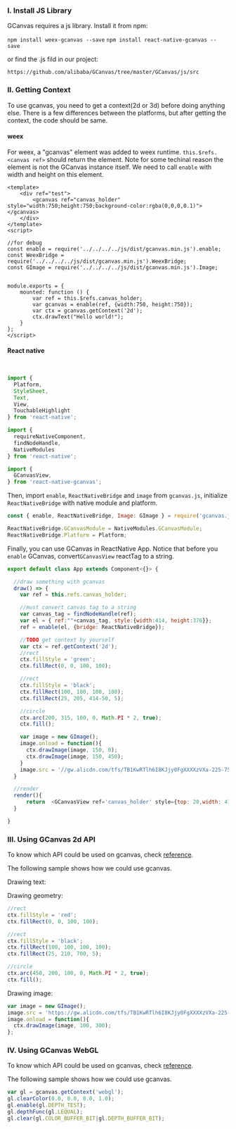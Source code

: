 ### I. Install JS Library

GCanvas requires a js library.  Install it from npm:

`npm install weex-gcanvas --save`
`npm install react-native-gcanvas --save`

or find the .js fild in our project:

`https://github.com/alibaba/GCanvas/tree/master/GCanvas/js/src`

### II. Getting Context

To use gcanvas, you need to get a context(2d or 3d) before doing anything else.  There is a few differences between the platforms, but after getting the context, the code should be same.

#### weex

For weex, a "gcanvas" element was added to weex runtime. `this.$refs.<canvas ref>` should return the element. Note for some techinal reason the element is not the GCanvas instance itself. We need to call `enable` with width and height on this element.

```HTML5
<template>
    <div ref="test">
        <gcanvas ref="canvas_holder" style="width:750;height:750;background-color:rgba(0,0,0,0.1)"></gcanvas>
    </div>
</template>
<script>

//for debug
const enable = require('../../../../js/dist/gcanvas.min.js').enable;
const WeexBridge = require('../../../../js/dist/gcanvas.min.js').WeexBridge;
const GImage = require('../../../../js/dist/gcanvas.min.js').Image;


module.exports = {
    mounted: function () {
        var ref = this.$refs.canvas_holder;
        var gcanvas = enable(ref, {width:750, height:750});
        var ctx = gcanvas.getContext('2d');
        ctx.drawText("Hello world!");
    }
};
</script>
```

#### React native
```javascript


import {
  Platform,
  StyleSheet,
  Text,
  View,
  TouchableHighlight
} from 'react-native';

import {
  requireNativeComponent,
  findNodeHandle,
  NativeModules
} from 'react-native';

import {
  GCanvasView,
} from 'react-native-gcanvas';
```

Then, import  `enable`, `ReactNativeBridge` and `image` from  `gcanvas.js`,  initialize `ReactNativeBridge` with native module and platform.

```Javascript
const { enable, ReactNativeBridge, Image: GImage } = require('gcanvas.js');

ReactNativeBridge.GCanvasModule = NativeModules.GCanvasModule;
ReactNativeBridge.Platform = Platform;
```

Finally, you can use GCanvas in ReactNative App. Notice that before you `enable` GCanvas, convert`GCanvasView` reactTag to a string.
```JavaScript
export default class App extends Component<{}> {

  //draw something with gcanvas
  draw() => {
	var ref = this.refs.canvas_holder;

	//must convert canvas tag to a string
    var canvas_tag = findNodeHandle(ref);
    var el = { ref:""+canvas_tag, style:{width:414, height:376}};
    ref = enable(el, {bridge: ReactNativeBridge});

    //TODO get context by yourself
    var ctx = ref.getContext('2d');
    //rect
    ctx.fillStyle = 'green';
    ctx.fillRect(0, 0, 100, 100);

    //rect
    ctx.fillStyle = 'black';
    ctx.fillRect(100, 100, 100, 100);
    ctx.fillRect(25, 205, 414-50, 5);

    //circle
    ctx.arc(200, 315, 100, 0, Math.PI * 2, true);
    ctx.fill();

    var image = new GImage();
    image.onload = function(){
      ctx.drawImage(image, 150, 0);
      ctx.drawImage(image, 150, 450);
    }
    image.src = '//gw.alicdn.com/tfs/TB1KwRTlh6I8KJjy0FgXXXXzVXa-225-75.png';
  }

  //render
  render(){
      return  <GCanvasView ref='canvas_holder' style={top: 20,width: 414,height :700,backgroundColor: '#FF000030'}></GCanvasView>  
  }

}
```

### III. Using GCanvas 2d API
To know which API could be used on gcanvas, check [reference]().

The following sample shows how we could use gcanvas.

Drawing text:

Drawing geometry:

```JavaScript
//rect
ctx.fillStyle = 'red';
ctx.fillRect(0, 0, 100, 100);

//rect
ctx.fillStyle = 'black';
ctx.fillRect(100, 100, 100, 100);
ctx.fillRect(25, 210, 700, 5);

//circle
ctx.arc(450, 200, 100, 0, Math.PI * 2, true);
ctx.fill();
```

Drawing image:

```Javascript
var image = new GImage();
image.src = 'https://gw.alicdn.com/tfs/TB1KwRTlh6I8KJjy0FgXXXXzVXa-225-75.png';
image.onload = function(){
  ctx.drawImage(image, 100, 300);
};
```

### IV. Using GCanvas WebGL
To know which API could be used on gcanvas, check [reference]().

The following sample shows how we could use gcanvas.

```JavaScript
var gl = gcanvas.getContext('webgl');
gl.clearColor(0.0, 0.0, 0.0, 1.0);
gl.enable(gl.DEPTH_TEST);
gl.depthFunc(gl.LEQUAL);
gl.clear(gl.COLOR_BUFFER_BIT|gl.DEPTH_BUFFER_BIT);  
```
